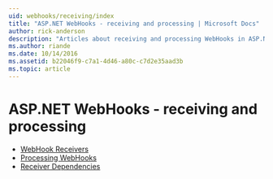 ```yaml
---
uid: webhooks/receiving/index
title: "ASP.NET WebHooks - receiving and processing | Microsoft Docs"
author: rick-anderson
description: "Articles about receiving and processing WebHooks in ASP.NET"
ms.author: riande
ms.date: 10/14/2016
ms.assetid: b22046f9-c7a1-4d46-a80c-c7d2e35aad3b
ms.topic: article
---
```

# ASP.NET WebHooks - receiving and processing

* [WebHook Receivers](receivers.md)
* [Processing WebHooks](handlers.md)
* [Receiver Dependencies](dependencies.md)
